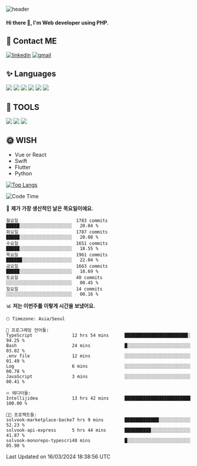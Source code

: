 ![header](https://capsule-render.vercel.app/api?type=waving&color=auto&height=300&section=header&text=Elin&fontSize=90&animation=twinkling)

#### Hi there 👋, I'm <b>Web developer</b> using PHP. ####

<!--
- 🔭 I’m currently working on Uniwill
- 🌱 I’m currently learning Vue or React or Python.
-->

<!---#### I am PHP developer --->

## 💌 Contact ME ###
[<img src='https://img.shields.io/badge/-EunjiKo-%230A66C2?style=flat-square&logo=LinkedIn&logoColor=white' alt='linkedin'>](https://www.linkedin.com/in/https://www.linkedin.com/in/eunji-ko-00a907164//)  [<img src='https://img.shields.io/badge/-einee214%40gmail.com-%23EA4335?style=flat-square&logo=Gmail&logoColor=white' alt='gmail'>](einee214@gmail.com)  


## ✨ Languages
<img src='https://img.shields.io/badge/-PHP-%23777BB4?style=for-the-badge&logo=PHP&logoColor=white'> <img src='https://img.shields.io/badge/-Laravel-%23FF2D20?style=for-the-badge&logo=Laravel&logoColor=white'> <img src='https://img.shields.io/badge/Jquery-%230769AD?style=for-the-badge&logo=Jquery&logoColor=white'> <img src='https://img.shields.io/badge/CSS3-%231572B6?style=for-the-badge&logo=CSS3&logoColor=white'> <img src='https://img.shields.io/badge/Bootstrap-%237952B3?style=for-the-badge&logo=Bootstrap&logoColor=white' > <img src='https://img.shields.io/badge/MySQL-%234479A1?style=for-the-badge&logo=MySQL&logoColor=white' >

## 🌷 TOOLS
<img src='https://img.shields.io/badge/PHPSTORM-%23000000?style=for-the-badge&logo=PhpStorm&logoColor=white' > <img src='https://img.shields.io/badge/GitLab-%23FCA121?style=for-the-badge&logo=GitLab&logoColor=white' > <img src='https://img.shields.io/badge/GitHub-%23181717?style=for-the-badge&logo=GitHub&logoColor=white'>


## 🌞 WISH
- Vue or React
- Swift
- Flutter
- Python


[![Top Langs](https://github-readme-stats.vercel.app/api/top-langs/?username=ein214&layout=compact)](https://github.com/anuraghazra/github-readme-stats)

<!--START_SECTION:waka-->
![Code Time](http://img.shields.io/badge/Code%20Time-3%2C338%20hrs%2025%20mins-blue)

📅 **제가 가장 생산적인 날은 목요일이에요.** 

```text
월요일                      1783 commits        █████░░░░░░░░░░░░░░░░░░░░   20.04 % 
화요일                      1787 commits        █████░░░░░░░░░░░░░░░░░░░░   20.08 % 
수요일                      1651 commits        █████░░░░░░░░░░░░░░░░░░░░   18.55 % 
목요일                      1961 commits        ██████░░░░░░░░░░░░░░░░░░░   22.04 % 
금요일                      1663 commits        █████░░░░░░░░░░░░░░░░░░░░   18.69 % 
토요일                      40 commits          ░░░░░░░░░░░░░░░░░░░░░░░░░   00.45 % 
일요일                      14 commits          ░░░░░░░░░░░░░░░░░░░░░░░░░   00.16 % 
```


📊 **저는 이번주를 이렇게 시간을 보냈어요.** 

```text
🕑︎ Timezone: Asia/Seoul

💬 프로그래밍 언어들: 
TypeScript               12 hrs 54 mins      ████████████████████████░   94.25 % 
Bash                     24 mins             █░░░░░░░░░░░░░░░░░░░░░░░░   03.02 % 
.env file                12 mins             ░░░░░░░░░░░░░░░░░░░░░░░░░   01.49 % 
Log                      6 mins              ░░░░░░░░░░░░░░░░░░░░░░░░░   00.78 % 
JavaScript               3 mins              ░░░░░░░░░░░░░░░░░░░░░░░░░   00.41 % 

🔥 에디터들: 
Intellijidea             13 hrs 42 mins      █████████████████████████   100.00 % 

🐱‍💻 프로젝트들: 
solvook-marketplace-backe7 hrs 9 mins        █████████████░░░░░░░░░░░░   52.23 % 
solvook-api-express      5 hrs 44 mins       ██████████░░░░░░░░░░░░░░░   41.87 % 
solvook-monorepo-typescri48 mins             █░░░░░░░░░░░░░░░░░░░░░░░░   05.90 % 
```


 Last Updated on 16/03/2024 18:38:56 UTC
<!--END_SECTION:waka-->

<!---![GitHub stats](https://github-readme-stats.vercel.app/api?username=ein214&show_icons=true&theme=dracula)  --->



